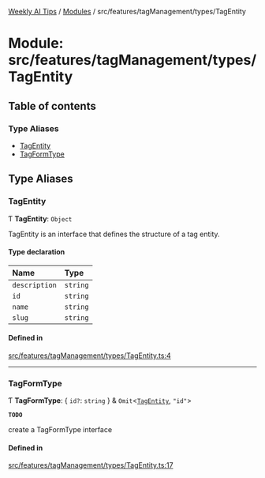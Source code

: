 [Weekly AI Tips](../README.md) / [Modules](../modules.md) / src/features/tagManagement/types/TagEntity

# Module: src/features/tagManagement/types/TagEntity

## Table of contents

### Type Aliases

- [TagEntity](src_features_tagManagement_types_TagEntity.md#tagentity)
- [TagFormType](src_features_tagManagement_types_TagEntity.md#tagformtype)

## Type Aliases

### TagEntity

Ƭ **TagEntity**: `Object`

TagEntity is an interface that defines the structure of a tag entity.

#### Type declaration

| Name | Type |
| :------ | :------ |
| `description` | `string` |
| `id` | `string` |
| `name` | `string` |
| `slug` | `string` |

#### Defined in

[src/features/tagManagement/types/TagEntity.ts:4](https://github.com/alexsoyes/weekly-ai-tips/blob/b51216ee36bb903ccd72a472afbc8e01da2cc631/src/features/tagManagement/types/TagEntity.ts#L4)

___

### TagFormType

Ƭ **TagFormType**: \{ `id?`: `string`  } & `Omit`\<[`TagEntity`](src_features_tagManagement_types_TagEntity.md#tagentity), ``"id"``\>

**`TODO`**

create a TagFormType interface

#### Defined in

[src/features/tagManagement/types/TagEntity.ts:17](https://github.com/alexsoyes/weekly-ai-tips/blob/b51216ee36bb903ccd72a472afbc8e01da2cc631/src/features/tagManagement/types/TagEntity.ts#L17)
